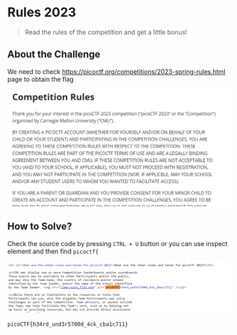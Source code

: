 # Rules 2023
> Read the rules of the competition and get a little bonus!

## About the Challenge
We need to check https://picoctf.org/competitions/2023-spring-rules.html page to obtain the flag

![preview](images/preview.png)

## How to Solve?
Check the source code by pressing `CTRL + U` button or you can use inspect element and then find `picoctf{`

![flag](images/flag.png)

```
picoCTF{h34rd_und3r5700d_4ck_cba1c711}
```